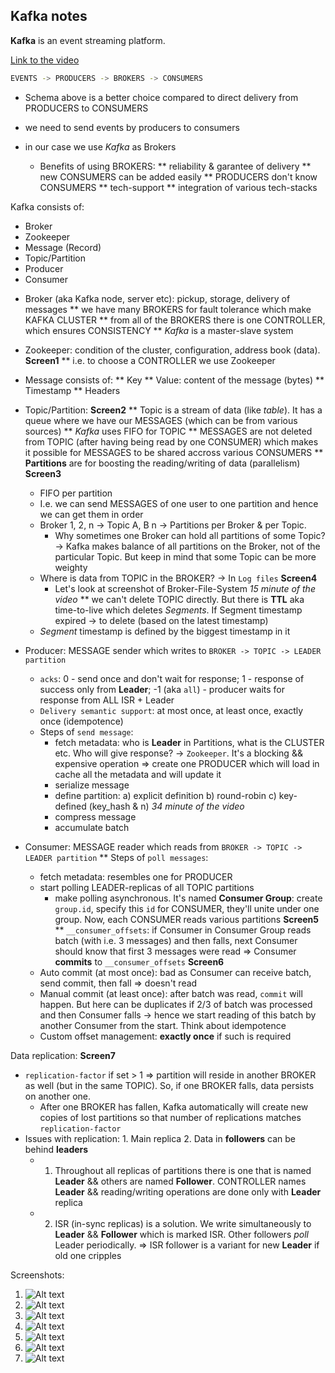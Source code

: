 <h2>Kafka notes</h2>

**Kafka** is an event streaming platform.

<a href="https://www.youtube.com/watch?v=-AZOi3kP9Js">Link to the video</a>

```bash
EVENTS -> PRODUCERS -> BROKERS -> CONSUMERS
```
- Schema above is a better choice compared to direct delivery from PRODUCERS to CONSUMERS

- we need to send events by producers to consumers
- in our case we use *Kafka* as Brokers

  * Benefits of using BROKERS:
    ** reliability & garantee of delivery
    ** new CONSUMERS can be added easily
    ** PRODUCERS don't know CONSUMERS
    ** tech-support
    ** integration of various tech-stacks
    
Kafka consists of:
  - Broker
  - Zookeeper
  - Message (Record)
  - Topic/Partition
  - Producer
  - Consumer
  
  * Broker (aka Kafka node, server etc): pickup, storage, delivery of messages
    ** we have many BROKERS for fault tolerance which make KAFKA CLUSTER
    ** from all of the BROKERS there is one CONTROLLER, which ensures CONSISTENCY
    ** *Kafka* is a master-slave system
   
  * Zookeeper: condition of the cluster, configuration, address book (data). **Screen1**
    ** i.e. to choose a CONTROLLER we use Zookeeper

  * Message consists of:
    ** Key
    ** Value: content of the message (bytes)
    ** Timestamp
    ** Headers
  
  * Topic/Partition: **Screen2**
    ** Topic is a stream of data (like *table*). It has a queue where we have our MESSAGES (which can be from various sources)
    ** *Kafka* uses FIFO for TOPIC
    ** MESSAGES are not deleted from TOPIC (after having being read by one CONSUMER) which makes it possible for MESSAGES to be shared accross various CONSUMERS
    ** <b>Partitions</b> are for boosting the reading/writing of data (parallelism) **Screen3**
      - FIFO per partition
      - I.e. we can send MESSAGES of one user to one partition and hence we can get them in order
      - Broker 1, 2, n -> Topic A, B n -> Partitions per Broker & per Topic.
        - Why sometimes one Broker can hold all partitions of some Topic? -> Kafka makes balance of all partitions on the Broker, not of the particular Topic. But keep in mind that some Topic can be more weighty
      - Where is data from TOPIC in the BROKER? -> In `Log files` **Screen4**
        - Let's look at screenshot of Broker-File-System *15 minute of the video*
    ** we can't delete TOPIC directly. But there is **TTL** aka time-to-live which deletes *Segments*. If Segment timestamp expired -> to delete (based on the latest timestamp)
      + *Segment* timestamp is defined by the biggest timestamp in it
  
  * Producer: MESSAGE sender which writes to `BROKER -> TOPIC -> LEADER partition`
    * `acks`: 0 - send once and don't wait for response; 1 - response of success only from **Leader**; -1 (aka `all`) - producer waits for response from ALL ISR + Leader
    * `Delivery semantic support`: at most once, at least once, exactly once (idempotence)<br>
    * Steps of `send message`:
      + fetch metadata: who is **Leader** in Partitions, what is the CLUSTER etc. Who will give response? -> `Zookeeper`. It's a blocking && expensive operation => create one PRODUCER which will load in cache all the metadata and will update it
      + serialize message
      + define partition: a) explicit definition b) round-robin c) key-defined (key_hash & n) *34 minute of the video*
      + compress message
      + accumulate batch

  * Consumer: MESSAGE reader which reads from `BROKER -> TOPIC -> LEADER partition`
    ** Steps of `poll messages`:
      + fetch metadata: resembles one for PRODUCER
      + start polling LEADER-replicas of all TOPIC partitions
        - make polling asynchronous. It's named **Consumer Group**: create `group.id`, specify this `id` for CONSUMER, they'll unite under one group. Now, each CONSUMER reads various partitions **Screen5**
    ** `__consumer_offsets`: if Consumer in Consumer Group reads batch (with i.e. 3 messages) and then falls, next Consumer should know that first 3 messages were read => Consumer **commits** to `__consumer_offsets` **Screen6**
      - Auto commit (at most once): bad as Consumer can receive batch, send commit, then fall => doesn't read
      - Manual commit (at least once): after batch was read, `commit` will happen. But here can be duplicates if 2/3 of batch was processed and then Consumer falls -> hence we start reading of this batch by another Consumer from the start. Think about idempotence
      - Custom offset management: **exactly once** if such is required

Data replication: **Screen7**
  - `replication-factor` if set > 1 => partition will reside in another BROKER as well (but in the same TOPIC). So, if one BROKER falls, data persists on another one.
    + After one BROKER has fallen, Kafka automatically will create new copies of lost partitions so that number of replications matches `replication-factor`
  - Issues with replication: 1. Main replica 2. Data in **followers** can be behind **leaders**
    + 1. Throughout all replicas of partitions there is one that is named **Leader** && others are named **Follower**. CONTROLLER names **Leader** && reading/writing operations are done only with **Leader** replica
    + 2. ISR (in-sync replicas) is a solution. We write simultaneously to **Leader** && **Follower** which is marked ISR. Other followers *poll* Leader periodically. => ISR follower is a variant for new **Leader** if old one cripples

Screenshots:
1. ![Alt text](img/kafka_cluster.jpg?raw=true)
2. ![Alt text](img/kafka_topic.jpg?raw=true)
3. ![Alt text](img/partition.jpg?raw=true)
4. ![Alt text](img/log_file.jpg?raw=true)
5. ![Alt text](img/consumer.jpg?raw=true)
6. ![Alt text](img/consumer_offsets.jpg?raw=true)
7. ![Alt text](img/replication.jpg?raw=true)
